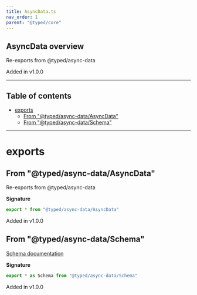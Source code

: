 ```yaml
---
title: AsyncData.ts
nav_order: 1
parent: "@typed/core"
---
```


## AsyncData overview

Re-exports from @typed/async-data

Added in v1.0.0

---

<h2 class="text-delta">Table of contents</h2>

- [exports](#exports)
  - [From "@typed/async-data/AsyncData"](#from-typedasync-dataasyncdata)
  - [From "@typed/async-data/Schema"](#from-typedasync-dataschema)

---

# exports

## From "@typed/async-data/AsyncData"

Re-exports from @typed/async-data

**Signature**

```ts
export * from "@typed/async-data/AsyncData"
```

Added in v1.0.0

## From "@typed/async-data/Schema"

[Schema documentation](https://tylors.github.io/typed/async-data/Schema.ts.html)

**Signature**

```ts
export * as Schema from "@typed/async-data/Schema"
```

Added in v1.0.0

